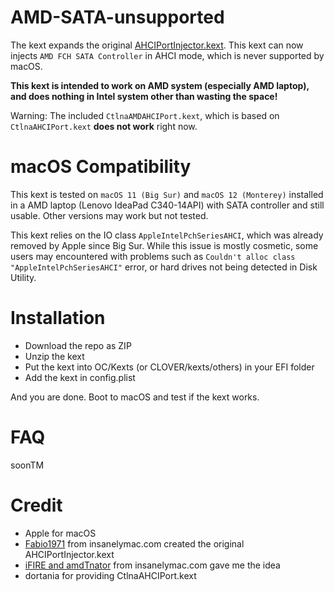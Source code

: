 # AMD-SATA-unsupported

The kext expands the original [AHCIPortInjector.kext](https://www.insanelymac.com/forum/files/file/436-ahciportinjectorkext/). This kext can now injects `AMD FCH SATA Controller` in AHCI mode, which is never supported by macOS. 

**This kext is intended to work on AMD system (especially AMD laptop), and does nothing in Intel system other than wasting the space!**

Warning: The included `CtlnaAMDAHCIPort.kext`, which is based on `CtlnaAHCIPort.kext` **does not work** right now.

# macOS Compatibility

This kext is tested on `macOS 11 (Big Sur)` and `macOS 12 (Monterey)` installed in a AMD laptop (Lenovo IdeaPad C340-14API) with SATA controller and still usable. Other versions may work but not tested.

This kext relies on the IO class `AppleIntelPchSeriesAHCI`, which was already removed by Apple since Big Sur. While this issue is mostly cosmetic, some users may encountered with problems such as `Couldn't alloc class "AppleIntelPchSeriesAHCI"` error, or hard drives not being detected in Disk Utility.

# Installation

* Download the repo as ZIP
* Unzip the kext
* Put the kext into OC/Kexts (or CLOVER/kexts/others) in your EFI folder
* Add the kext in config.plist

And you are done. Boot to macOS and test if the kext works.

# FAQ

soonTM

# Credit

* Apple for macOS
* [Fabio1971](https://www.insanelymac.com/forum/profile/651049-fabio1971/) from insanelymac.com created the original AHCIPortInjector.kext
* [iFIRE and amdTnator](https://www.insanelymac.com/forum/topic/280681-amd-sata-controller/) from insanelymac.com gave me the idea
* dortania for providing CtlnaAHCIPort.kext
